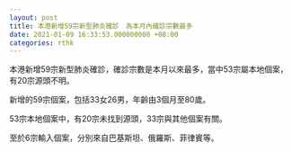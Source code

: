 ```yaml
---
layout: post
title: 本港新增59宗新型肺炎確診　為本月內確診宗數最多
date: 2021-01-09 16:33:53.000000000 +08:00
categories: rthk
---
```


本港新增59宗新型肺炎確診，確診宗數是本月以來最多，當中53宗屬本地個案，有20宗源頭不明。

新增的59宗個案，包括33女26男，年齡由3個月至80歲。

53宗本地個案中，有20宗未找到源頭，33宗與其他個案有關。

至於6宗輸入個案，分別來自巴基斯坦、俄羅斯、菲律賓等。
